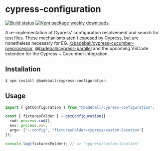 # cypress-configuration

[![Build status](https://github.com/badeball/cypress-configuration/actions/workflows/build.yml/badge.svg)](https://github.com/badeball/cypress-configuration/actions/workflows/build.yml)
[![Npm package weekly downloads](https://badgen.net/npm/dw/@badeball/cypress-configuration)](https://npmjs.com/package/@badeball/cypress-configuration)

A re-implementation of Cypress' configuration resolvement and search for test files. These mechanisms
[aren't exposed][issue] by Cypress, but are nonetheless necessary for EG.
[@badeball/cypress-cucumber-preprocessor][cypress-cucumber-preprocessor],
[@badeball/cypress-parallel][cypress-parallel] and the upcoming VSCode extention for the Cypress + Cucumber integration.

[issue]: https://github.com/cypress-io/cypress/issues/9014
[cypress-cucumber-preprocessor]: https://github.com/badeball/cypress-cucumber-preprocessor
[cypress-parallel]: https://github.com/badeball/cypress-parallel

## Installation

```
$ npm install @badeball/cypress-configuration
```

## Usage

```ts
import { getConfiguration } from "@badeball/cypress-configuration";

const { fixturesFolder } = getConfiguration({
  cwd: process.cwd(),
  env: process.env,
  argv: ["--config", "fixturesFolder=cypress/custom-location"]
});

console.log(fixturesFolder); // => "cypress/custom-location"
```
